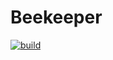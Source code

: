 # Beekeeper 
[![build](https://github.com/jabali2004/beekeeper/actions/workflows/build.yaml/badge.svg)](https://github.com/jabali2004/beekeeper/actions/workflows/build.yaml)
